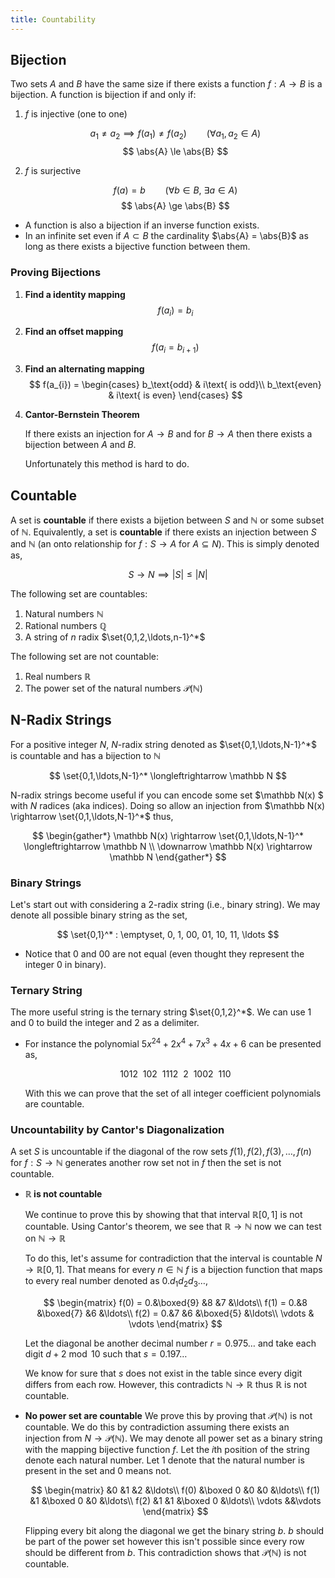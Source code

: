 ```yaml
---
title: Countability
---
```


## Bijection

Two sets $A$ and $B$ have the same size if there exists a function $f : A \rightarrow B$ is a bijection. A function is bijection if and only if:

1. $f$ is injective (one to one)

    $$ a_1 \neq a_2 \implies f(a_1) \neq f(a_2) \qquad (\forall a_1,a_2 \in A) $$
    $$ \abs{A} \le \abs{B} $$

2. $f$ is surjective

    $$ f(a) = b \qquad (\forall b \in B,~\exists a \in A) $$
    $$ \abs{A} \ge \abs{B} $$

* A function is also a bijection if an inverse function exists.
* In an infinite set even if $A \subset B$ the cardinality $\abs{A} = \abs{B}$ as long as there exists a bijective function between them.

### Proving Bijections

1. **Find a identity mapping**
    $$ f(a_i) = b_i $$
2. **Find an offset mapping**
    $$ f(a_{i} = b_{i+1}) $$
3. **Find an alternating mapping**
    $$ f(a_{i}) = \begin{cases} b_\text{odd} & i\text{ is odd}\\ b_\text{even} & i\text{ is even} \end{cases} $$
4. **Cantor-Bernstein Theorem**

    If there exists an injection for $A \rightarrow B$ and for $B \rightarrow A$ then there exists a bijection between $A$ and $B$.

    Unfortunately this method is hard to do.

## Countable

A set is **countable** if there exists a bijetion between $S$ and $\mathbb N$ or some subset of $\mathbb N$. Equivalently, a set is **countable** if there exists an injection between $S$ and $\mathbb N$ (an onto relationship for $f: S \to A$ for $A \subseteq N$). This is simply denoted as,

$$ S \longrightarrow N \implies |S| \le |N| $$

The following set are countables:

1. Natural numbers $\mathbb N$
1. Rational numbers $\mathbb Q$
1. A string of $n$ radix $\set{0,1,2,\ldots,n-1}^*$

The following set are not countable:

1. Real numbers $\mathbb R$
2. The power set of the natural numbers $\mathcal P(\mathbb N)$

## N-Radix Strings

For a positive integer $N$, $N$-radix string denoted as $\set{0,1,\ldots,N-1}^*$ is countable and has a bijection to $\mathbb N$

$$ \set{0,1,\ldots,N-1}^* \longleftrightarrow \mathbb N $$

N-radix strings become useful if you can encode some set $\mathbb N(x) $ with $N$ radices (aka indices). Doing so allow an injection from $\mathbb N(x) \rightarrow \set{0,1,\ldots,N-1}^*$ thus,

$$
\begin{gather*}
    \mathbb N(x) \rightarrow \set{0,1,\ldots,N-1}^* \longleftrightarrow \mathbb N \\
    \downarrow
    \mathbb N(x) \rightarrow \mathbb N
\end{gather*}
$$

### Binary Strings

Let's start out with considering a 2-radix string (i.e., binary string). We may denote all possible binary string as the set,

$$ \set{0,1}^* : \emptyset, 0, 1, 00, 01, 10, 11, \ldots $$

* Notice that $0$ and $00$ are not equal (even thought they represent the integer $0$ in binary).

### Ternary String

The more useful string is the ternary string $\set{0,1,2}^*$. We can use $1$ and $0$ to build the integer and $2$ as a delimiter.

* For instance the polynomial $5x^24 + 2x^4 + 7x^3 + 4x + 6$ can be presented as,

    $$ 1012~~102~~1112~~2~~1002~~110 $$

    With this we can prove that the set of all integer coefficient polynomials are countable.

### Uncountability by Cantor's Diagonalization

A set $S$ is uncountable if the diagonal of the row sets $f(1), f(2), f(3), \ldots, f(n)$ for $f: S \rightarrow \mathbb N$ generates another row set not in $f$ then the set is not countable.

* **$\mathbb R$ is not countable**

    We continue to prove this by showing that that interval $\mathbb R[0,1]$ is not countable. Using Cantor's theorem, we see that $\mathbb R \rightarrow \mathbb N$ now we can test on $\mathbb N \rightarrow \mathbb R$

    To do this, let's assume for contradiction that the interval is countable $N \rightarrow \mathbb R [0,1]$. That means for every $n \in \mathbb N$ $f$ is a bijection function that maps to every real number denoted as $0.d_1d_2d_3\ldots$,

    $$
    \begin{matrix}
    f(0) = 0.&\boxed{9} &8  &7  &\ldots\\
    f(1) = 0.&8   &\boxed{7}  &6    &\ldots\\
    f(2) = 0.&7 &6    &\boxed{5} &\ldots\\
    \vdots & \vdots
    \end{matrix}
    $$

    Let the diagonal be another decimal number $r=0.975\ldots$ and take each digit $d+2 \bmod 10$ such that $s=0.197\ldots$

    We know for sure that $s$ does not exist in the table since every digit differs from each row. However, this contradicts $\mathbb N \rightarrow \mathbb R$ thus $\mathbb R$ is not countable.

* **No power set are countable**
    We prove this by proving that $\mathscr{P}(\mathbb N)$ is not countable. We do this by contradiction assuming there exists an injection from $N \rightarrow \mathscr{P}(\mathbb N)$. We may denote all power set as a binary string with the mapping bijective function $f$. Let the $i$th position of the string denote each natural number. Let $1$ denote that the natural number is present in the set and $0$ means not.

    $$
    \begin{matrix}
               &0   &1   &2   &\ldots\\
        f(0)   &\boxed 0   &0   &0   &\ldots\\
        f(1)   &1   &\boxed 0   &0   &\ldots\\
        f(2)   &1   &1   &\boxed 0   &\ldots\\
        \vdots  &&\vdots
    \end{matrix}
    $$

    Flipping every bit along the diagonal we get the binary string $b$. $b$ should be part of the power set however this isn't possible since every row should be different from $b$. This contradiction shows that $\mathscr P (\mathbb N)$ is not countable.